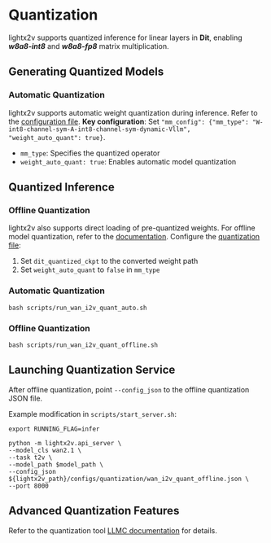 # Quantization

lightx2v supports quantized inference for linear layers in **Dit**, enabling ***w8a8-int8*** and ***w8a8-fp8*** matrix multiplication.

## Generating Quantized Models

### Automatic Quantization

lightx2v supports automatic weight quantization during inference. Refer to the [configuration file](https://github.com/ModelTC/lightx2v/tree/main/configs/quantization/wan_i2v_quant_auto.json).
**Key configuration**:
Set `"mm_config": {"mm_type": "W-int8-channel-sym-A-int8-channel-sym-dynamic-Vllm", "weight_auto_quant": true}`.
- `mm_type`: Specifies the quantized operator
- `weight_auto_quant: true`: Enables automatic model quantization

## Quantized Inference

### Offline Quantization

lightx2v also supports direct loading of pre-quantized weights. For offline model quantization, refer to the [documentation](https://github.com/ModelTC/lightx2v/tree/main/tools/convert/readme.md).
Configure the [quantization file](https://github.com/ModelTC/lightx2v/tree/main/configs/quantization/wan_i2v_quant_offline.json):
1. Set `dit_quantized_ckpt` to the converted weight path
2. Set `weight_auto_quant` to `false` in `mm_type`

### Automatic Quantization
```shell
bash scripts/run_wan_i2v_quant_auto.sh
```

### Offline Quantization
```shell
bash scripts/run_wan_i2v_quant_offline.sh

```

## Launching Quantization Service


After offline quantization, point `--config_json` to the offline quantization JSON file.

Example modification in `scripts/start_server.sh`:

```shell
export RUNNING_FLAG=infer

python -m lightx2v.api_server \
--model_cls wan2.1 \
--task t2v \
--model_path $model_path \
--config_json ${lightx2v_path}/configs/quantization/wan_i2v_quant_offline.json \
--port 8000
```

## Advanced Quantization Features

Refer to the quantization tool [LLMC documentation](https://github.com/ModelTC/llmc/blob/main/docs/en/source/backend/lightx2v.md) for details.
